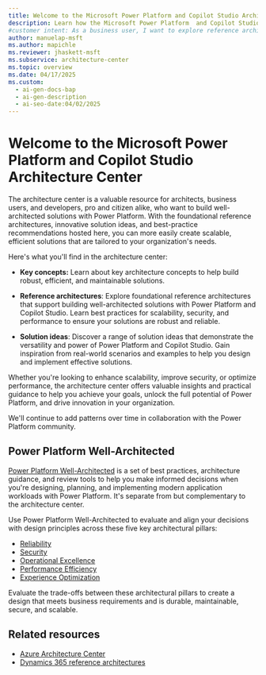 ```yaml
---
title: Welcome to the Microsoft Power Platform and Copilot Studio Architecture Center
description: Learn how the Microsoft Power Platform  and Copilot Studio Architecture Center can help you build scalable, secure, and efficient business solutions.
#customer intent: As a business user, I want to explore reference architectures and solution ideas in the architecture center so that I can implement effective solutions for my organization.  
author: manuelap-msft
ms.author: mapichle
ms.reviewer: jhaskett-msft
ms.subservice: architecture-center
ms.topic: overview
ms.date: 04/17/2025
ms.custom:
  - ai-gen-docs-bap
  - ai-gen-description
  - ai-seo-date:04/02/2025
---
```


# Welcome to the Microsoft Power Platform and Copilot Studio Architecture Center

The architecture center is a valuable resource for architects, business users, and developers, pro and citizen alike, who want to build well-architected solutions with Power Platform. With the foundational reference architectures, innovative solution ideas, and best-practice recommendations hosted here, you can more easily create scalable, efficient solutions that are tailored to your organization's needs.

Here's what you'll find in the architecture center:

- **Key concepts:** Learn about key architecture concepts to help build robust, efficient, and maintainable solutions.

- **Reference architectures**: Explore foundational reference architectures that support building well-architected solutions with Power Platform and Copilot Studio. Learn best practices for scalability, security, and performance to ensure your solutions are robust and reliable.

- **Solution ideas**: Discover a range of solution ideas that demonstrate the versatility and power of Power Platform and Copilot Studio. Gain inspiration from real-world scenarios and examples to help you design and implement effective solutions.

Whether you're looking to enhance scalability, improve security, or optimize performance, the architecture center offers valuable insights and practical guidance to help you achieve your goals, unlock the full potential of Power Platform, and drive innovation in your organization.

We'll continue to add patterns over time in collaboration with the Power Platform community.

## Power Platform Well-Architected

[Power Platform Well-Architected](/power-platform/well-architected/) is a set of best practices, architecture guidance, and review tools to help you make informed decisions when you're designing, planning, and implementing modern application workloads with Power Platform. It's separate from but complementary to the architecture center.

Use Power Platform Well-Architected to evaluate and align your decisions with design principles across these five key architectural pillars:

- [Reliability](/power-platform/well-architected/reliability/)
- [Security](/power-platform/well-architected/security/)
- [Operational Excellence](/power-platform/well-architected/operational-excellence/)
- [Performance Efficiency](/power-platform/well-architected/performance-efficiency/)
- [Experience Optimization](/power-platform/well-architected/experience-optimization/)

Evaluate the trade-offs between these architectural pillars to create a design that meets business requirements and is durable, maintainable, secure, and scalable.

## Related resources

- [Azure Architecture Center](/azure/architecture/)
- [Dynamics 365 reference architectures](/dynamics365/guidance/reference-architectures/)

